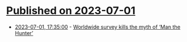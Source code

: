 # [Published on 2023-07-01](index.md)

* [2023-07-01, 17:35:00](https://soylentnews.org/article.pl?sid=23/06/30/0216233&from=rss) - [Worldwide survey kills the myth of ‘Man the Hunter’](https://soylentnews.org/article.pl?sid=23/06/30/0216233&from=rss)
